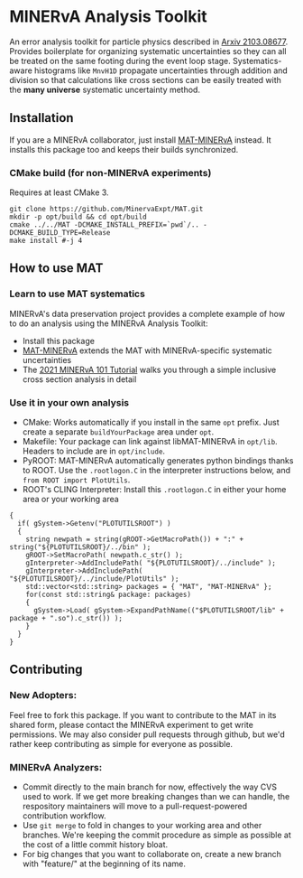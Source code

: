 # MINERvA Analysis Toolkit

An error analysis toolkit for particle physics described in [Arxiv 2103.08677](https://arxiv.org/abs/2103.08677).  Provides boilerplate for organizing systematic uncertainties so they can all be treated on the same footing during the event loop stage.  Systematics-aware histograms like `MnvH1D` propagate uncertainties through addition and division so that calculations like cross sections can be easily treated with the **many universe** systematic uncertainty method.

## Installation
If you are a MINERvA collaborator, just install [MAT-MINERvA](https://github.com/MinervaExpt/MAT-MINERvA) instead.  It installs this package too and keeps their builds synchronized.

### CMake build (for non-MINERvA experiments)
Requires at least CMake 3.

```
git clone https://github.com/MinervaExpt/MAT.git
mkdir -p opt/build && cd opt/build
cmake ../../MAT -DCMAKE_INSTALL_PREFIX=`pwd`/.. -DCMAKE_BUILD_TYPE=Release
make install #-j 4
```

## How to use MAT

### Learn to use MAT systematics

MINERvA's data preservation project provides a complete example of how to do an analysis using the MINERvA Analysis Toolkit:
- Install this package
- [MAT-MINERvA]() extends the MAT with MINERvA-specific systematic uncertainties
- The [2021 MINERvA 101 Tutorial](https://github.com/MinervaExpt/MINERvA-101-Cross-Section) walks you through a simple inclusive cross section analysis in detail

### Use it in your own analysis
- CMake: Works automatically if you install in the same `opt` prefix.  Just create a separate `buildYourPackage` area under `opt`.
- Makefile: Your package can link against libMAT-MINERvA in `opt/lib`.  Headers to include are in `opt/include`.
- PyROOT: MAT-MINERvA automatically generates python bindings thanks to ROOT.  Use the `.rootlogon.C` in the interpreter instructions below, and `from ROOT import PlotUtils`.
- ROOT's CLING Interpreter: Install this `.rootlogon.C` in either your home area or your working area
```
{
  if( gSystem->Getenv("PLOTUTILSROOT") )
  {
    string newpath = string(gROOT->GetMacroPath()) + ":" + string("${PLOTUTILSROOT}/../bin" );
    gROOT->SetMacroPath( newpath.c_str() );
    gInterpreter->AddIncludePath( "${PLOTUTILSROOT}/../include" );
    gInterpreter->AddIncludePath( "${PLOTUTILSROOT}/../include/PlotUtils" );
    std::vector<std::string> packages = { "MAT", "MAT-MINERvA" };
    for(const std::string& package: packages)
    {
      gSystem->Load( gSystem->ExpandPathName(("$PLOTUTILSROOT/lib" + package + ".so").c_str()) );
    }
  }
}
```



## Contributing

### New Adopters:
Feel free to fork this package.  If you want to contribute to the MAT in its shared form, please contact the MINERvA experiment to get write permissions.  We may also consider pull requests through github, but we'd rather keep contributing as simple for everyone as possible.

### MINERvA Analyzers:
- Commit directly to the main branch for now, effectively the way CVS used to work.  If we get more breaking changes than we can handle, the respository maintainers will move to a pull-request-powered contribution workflow.
- Use `git merge` to fold in changes to your working area and other branches.  We're keeping the commit procedure as simple as possible at the cost of a little commit history bloat.
- For big changes that you want to collaborate on, create a new branch with "feature/" at the beginning of its name.
